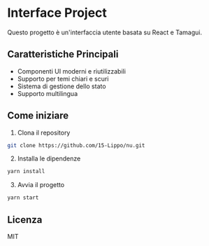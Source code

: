 # Interface Project

Questo progetto è un'interfaccia utente basata su React e Tamagui.

## Caratteristiche Principali

- Componenti UI moderni e riutilizzabili
- Supporto per temi chiari e scuri
- Sistema di gestione dello stato
- Supporto multilingua

## Come iniziare

1. Clona il repository
```bash
git clone https://github.com/15-Lippo/nu.git
```

2. Installa le dipendenze
```bash
yarn install
```

3. Avvia il progetto
```bash
yarn start
```

## Licenza

MIT 